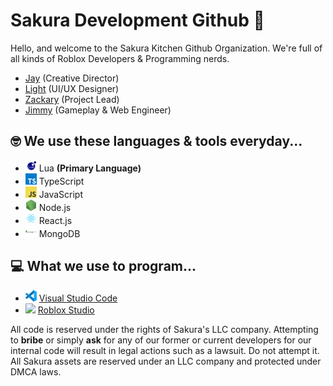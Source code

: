 # Sakura Development Github 🥢

Hello, and welcome to the Sakura Kitchen Github Organization. We're full of all kinds of Roblox Developers & Programming nerds.

* [Jay](https://github.com/Nephere) (Creative Director)
* [Light](https://github.com/liteless) (UI/UX Designer)
* [Zackary](https://github.com/nodoubtzack) (Project Lead)
* [Jimmy](https://github.com/Jyrezo) (Gameplay & Web Engineer)

## 🤓 We use these languages & tools everyday...

* <img height="18" src="https://github.com/github/explore/blob/main/topics/lua/lua.png?raw=true"> Lua **(Primary Language)**
* <img height="18" src="https://github.com/github/explore/blob/main/topics/typescript/typescript.png?raw=true"> TypeScript
* <img height="18" src="https://github.com/github/explore/blob/main/topics/javascript/javascript.png?raw=true"> JavaScript
* <img height="18" src="https://github.com/github/explore/blob/main/topics/nodejs/nodejs.png?raw=true"> Node.js
* <img height="18" src="https://github.com/github/explore/blob/main/topics/react/react.png"> React.js
* <img height="18" src="https://github.com/github/explore/blob/main/topics/mongodb/mongodb.png"> MongoDB

## 💻 What we use to program...

* <img height="18" src="https://github.com/github/explore/blob/main/topics/visual-studio-code/visual-studio-code.png?raw=true"> [Visual Studio Code](https://code.visualstudio.com/)
* <img height="18" src="https://upload.wikimedia.org/wikipedia/commons/thumb/5/58/Roblox_Studio_logo_2021_present.svg/1200px-Roblox_Studio_logo_2021_present.svg.png"> [Roblox Studio](https://setup.rbxcdn.com/RobloxStudioInstaller.exe)

All code is reserved under the rights of Sakura's LLC company. Attempting to **bribe** or simply **ask** for any of our former or current developers for our internal code will result in legal actions such as a lawsuit. Do not attempt it. All Sakura assets are reserved under an LLC company and protected under DMCA laws.
